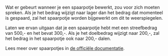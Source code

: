 Wat er gebeurt wanneer je een spaarpotje bewerkt, zou voor zich moeten spreken. Als je het bedrag wijzigt naar lager dan het bedrag dat momenteel is gespaard, zal het spaarpotje worden bijgewerkt om dit te weerspiegelen.

Laten we ervan uitgaan dat je een spaarpotje hebt met een streefbedrag van 500,- en het bevat 300,-. Als je het doelbedrag wijzigt naar 200,-, zal het bedrag in het spaarpotje ook naar 200,- dalen.

Lees meer over spaarpotjes in [de officiële documentatie](https://firefly-iii.readthedocs.io/en/latest/advanced/piggies.html).